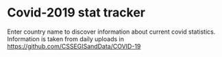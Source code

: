 # Covid-2019 stat tracker  
Enter country name to discover information about current covid statistics.  
Information is taken from daily uploads in https://github.com/CSSEGISandData/COVID-19
